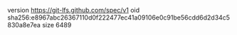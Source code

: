 version https://git-lfs.github.com/spec/v1
oid sha256:e8967abc26367110d0f222477ec41a09106e0c91be56cdd6d2d34c5830a8e7ea
size 6489

